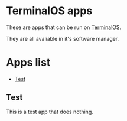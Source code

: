 # TerminalOS apps
These are apps that can be run on [TerminalOS](https://github.com/Tsunami014/TerminalOS).

They are all avaliable in it's software manager.

# Apps list
- [Test](#test)

## Test
This is a test app that does nothing.
